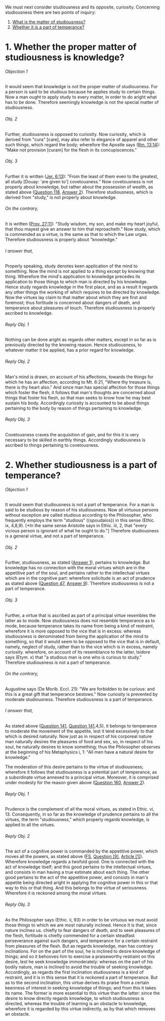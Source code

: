 We must next consider studiousness and its opposite, curiosity. Concerning studiousness there are two points of inquiry:  

1. [ What is the matter of studiousness?](#1.%20Whether%20the%20proper%20matter%20of%20studiousness%20is%20knowledge?)
2. [ Whether it is a part of temperance?](#2.%20Whether%20studiousness%20is%20a%20part%20of%20temperance?)



# 1. Whether the proper matter of studiousness is knowledge? 

###### Objection 1
It would seem that knowledge is not the proper matter of studiousness. For a person is said to be studious because he applies study to certain things. Now a man ought to apply study to every matter, in order to do aright what has to be done. Therefore seemingly knowledge is not the special matter of studiousness.  

###### Obj. 2
Further, studiousness is opposed to curiosity. Now curiosity, which is derived from "cura" \[care\], may also refer to elegance of apparel and other such things, which regard the body; wherefore the Apostle says ([Rm. 13:14](http://bible.gospelcom.net/bible?Rm++13:14)): "Make not provision \[curam\] for the flesh in its concupiscences."  

###### Obj. 3
Further it is written ([Jer. 6:13](http://bible.gospelcom.net/bible?Jer++6:13)): "From the least of them even to the greatest, all study \[Douay: 'are given to'\] covetousness." Now covetousness is not properly about knowledge, but rather about the possession of wealth, as stated above ([Question 118](../../118.%20Vices%20Opposed%20to%20Liberality/118.%20Vices%20Opposed%20to%20Liberality,%20and%20in%20the%20First%20Place,%20of%20Covetousness.md), [Answer 2](../../118.%20Vices%20Opposed%20to%20Liberality/118.%20Vices%20Opposed%20to%20Liberality,%20and%20in%20the%20First%20Place,%20of%20Covetousness.md#2.%20Whether%20covetousness%20is%20a%20special%20sin?%20)). Therefore studiousness, which is derived from "study," is not properly about knowledge.  

###### On the contrary,
It is written ([Prov. 27:11](http://bible.gospelcom.net/bible?Prov++27:11)): "Study wisdom, my son, and make my heart joyful, that thou mayest give an answer to him that reproacheth." Now study, which is commended as a virtue, is the same as that to which the Law urges. Therefore studiousness is properly about "knowledge."  

###### I answer that,
Properly speaking, study denotes keen application of the mind to something. Now the mind is not applied to a thing except by knowing that thing. Wherefore the mind's application to knowledge precedes its application to those things to which man is directed by his knowledge. Hence study regards knowledge in the first place, and as a result it regards any other things the working of which requires to be directed by knowledge. Now the virtues lay claim to that matter about which they are first and foremost; thus fortitude is concerned about dangers of death, and temperance about pleasures of touch. Therefore studiousness is properly ascribed to knowledge.  

###### Reply Obj. 1
Nothing can be done aright as regards other matters, except in so far as is previously directed by the knowing reason. Hence studiousness, to whatever matter it be applied, has a prior regard for knowledge.  

###### Reply Obj. 2
Man's mind is drawn, on account of his affections, towards the things for which he has an affection, according to Mt. 6:21, "Where thy treasure is, there is thy heart also." And since man has special affection for those things which foster the flesh, it follows that man's thoughts are concerned about things that foster his flesh, so that man seeks to know how he may best sustain his body. Accordingly curiosity is accounted to be about things pertaining to the body by reason of things pertaining to knowledge.  

###### Reply Obj. 3
Covetousness craves the acquisition of gain, and for this it is very necessary to be skilled in earthly things. Accordingly studiousness is ascribed to things pertaining to covetousness.  




# 2. Whether studiousness is a part of temperance? 

###### Objection 1
It would seem that studiousness is not a part of temperance. For a man is said to be studious by reason of his studiousness. Now all virtuous persons without exception are called studious according to the Philosopher, who frequently employs the term "studious" ({spoudaios}) in this sense (Ethic. ix, 4,8,9). \[\*In the same sense Aristotle says in Ethic. iii, 2, that "every vicious person is ignorant of what he ought to do."\] Therefore studiousness is a general virtue, and not a part of temperance.  

###### Obj. 2
Further, studiousness, as stated ([Answer 1](#1.%20Whether%20the%20proper%20matter%20of%20studiousness%20is%20knowledge?%20)), pertains to knowledge. But knowledge has no connection with the moral virtues which are in the appetitive part of the soul, and pertains rather to the intellectual virtues which are in the cognitive part: wherefore solicitude is an act of prudence as stated above ([Question 47](../../047.%20Prudence/47.%20Prudence,%20Considered%20in%20Itself.md), [Answer 9](../../047.%20Prudence/47.%20Prudence,%20Considered%20in%20Itself.md#9.%20Whether%20solicitude%20belongs%20to%20prudence?%20)). Therefore studiousness is not a part of temperance.  

###### Obj. 3
Further, a virtue that is ascribed as part of a principal virtue resembles the latter as to mode. Now studiousness does not resemble temperance as to mode, because temperance takes its name from being a kind of restraint, wherefore it is more opposed to the vice that is in excess: whereas studiousness is denominated from being the application of the mind to something, so that it would seem to be opposed to the vice that is in default, namely, neglect of study, rather than to the vice which is in excess, namely curiosity. wherefore, on account of its resemblance to the latter, Isidore says (Etym. x) that "a studious man is one who is curious to study." Therefore studiousness is not a part of temperance.  

###### On the contrary,
Augustine says (De Morib. Eccl. 21): "We are forbidden to be curious: and this is a great gift that temperance bestows." Now curiosity is prevented by moderate studiousness. Therefore studiousness is a part of temperance.  

###### I answer that,
As stated above ([Question 141](../141.%20Temperance/141.%20Temperance.md), [Question 141](../141.%20Temperance/141.%20Temperance.md),4,5), it belongs to temperance to moderate the movement of the appetite, lest it tend excessively to that which is desired naturally. Now just as in respect of his corporeal nature man naturally desires the pleasures of food and sex, so, in respect of his soul, he naturally desires to know something; thus the Philosopher observes at the beginning of his Metaphysics i, 1: "All men have a natural desire for knowledge."  

The moderation of this desire pertains to the virtue of studiousness; wherefore it follows that studiousness is a potential part of temperance, as a subordinate virtue annexed to a principal virtue. Moreover, it is comprised under modesty for the reason given above ([Question 160](160.%20Modesty.md), [Answer 2](160.%20Modesty.md#2.%20Whether%20modesty%20is%20only%20about%20outward%20actions?%20)).  

###### Reply Obj. 1
Prudence is the complement of all the moral virtues, as stated in Ethic. vi, 13. Consequently, in so far as the knowledge of prudence pertains to all the virtues, the term "studiousness," which properly regards knowledge, is applied to all the virtues.  

###### Reply Obj. 2
The act of a cognitive power is commanded by the appetitive power, which moves all the powers, as stated above ([FS](../FS.html), [Question \[9\]](../FS/FS009.html#FSQ9OUTP1), [Article \[1\]](../FS/FS009.html#FSQ9A1THEP1)). Wherefore knowledge regards a twofold good. One is connected with the act of knowledge itself; and this good pertains to the intellectual virtues, and consists in man having a true estimate about each thing. The other good pertains to the act of the appetitive power, and consists in man's appetite being directed aright in applying the cognitive power in this or that way to this or that thing. And this belongs to the virtue of seriousness. Wherefore it is reckoned among the moral virtues.  

###### Reply Obj. 3
As the Philosopher says (Ethic. ii, 93) in order to be virtuous we must avoid those things to which we are most naturally inclined. Hence it is that, since nature inclines us. chiefly to fear dangers of death, and to seek pleasures of the flesh, fortitude is chiefly commended for a certain steadfast perseverance against such dangers, and temperance for a certain restraint from pleasures of the flesh. But as regards knowledge, man has contrary inclinations. For on the part of the soul, he is inclined to desire knowledge of things; and so it behooves him to exercise a praiseworthy restraint on this desire, lest he seek knowledge immoderately: whereas on the part of his bodily nature, man is inclined to avoid the trouble of seeking knowledge. Accordingly, as regards the first inclination studiousness is a kind of restraint, and it is in this sense that it is reckoned a part of temperance. But as to the second inclination, this virtue derives its praise from a certain keenness of interest in seeking knowledge of things; and from this it takes its name. The former is more essential to this virtue than the latter: since the desire to know directly regards knowledge, to which studiousness is directed, whereas the trouble of learning is an obstacle to knowledge, wherefore it is regarded by this virtue indirectly, as by that which removes an obstacle.